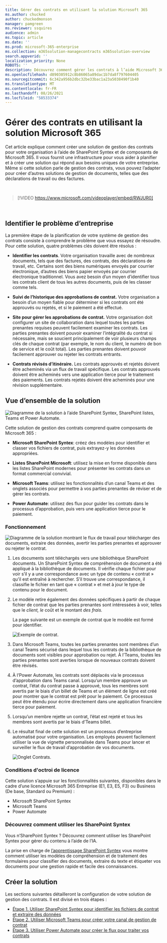 ```yaml
---
title: Gérer des contrats en utilisant la solution Microsoft 365
ms.author: chucked
author: chuckedmonson
manager: pamgreen
ms.reviewer: ssquires
audience: admin
ms.topic: article
ms.date: ''
ms.prod: microsoft-365-enterprise
ms.collection: m365solution-managecontracts m365solution-overview
search.appverid: ''
localization_priority: None
ROBOTS: ''
description: Découvrez comment gérer les contrats à l’aide Microsoft 365 solution SharePoint Syntex, SharePoint listes, Microsoft Teams et Power Automate.
ms.openlocfilehash: d890305912c8b86065a89dac1b7da8f797604405
ms.sourcegitcommit: 6c342a956b2dbc32be33bac1a23a5038490f1b40
ms.translationtype: MT
ms.contentlocale: fr-FR
ms.lasthandoff: 08/26/2021
ms.locfileid: "58533374"
---
```

# <a name="manage-contracts-using-a-microsoft-365-solution"></a>Gérer des contrats en utilisant la solution Microsoft 365

Cet article explique comment créer une solution de gestion des contrats pour votre organisation à l’aide de SharePoint Syntex et de composants de Microsoft 365. Il vous fournit une infrastructure pour vous aider à planifier et à créer une solution qui répond aux besoins uniques de votre entreprise. Même si cette solution parle de gestion des contrats, vous pouvez l’adapter pour créer d’autres solutions de gestion de documents, telles que des déclarations de travail ou des factures.

</br>

> [!VIDEO https://www.microsoft.com/videoplayer/embed/RWJUR0]

</br>

## <a name="identify-the-business-problem"></a>Identifier le problème d’entreprise

La première étape de la planification de votre système de gestion des contrats consiste à comprendre le problème que vous essayez de résoudre. Pour cette solution, quatre problèmes clés doivent être résolus :

- **Identifier les contrats**. Votre organisation travaille avec de nombreux documents, tels que des factures, des contrats, des déclarations de travail, etc.  Certains sont des biens numériques envoyés par courrier électronique, d’autres des biens papier envoyés par courrier électronique traditionnel. Vous avez besoin d’un moyen d’identifier tous les contrats client de tous les autres documents, puis de les classer comme tels.

- **Suivi de l’historique des approbations de contrat.** Votre organisation a besoin d’un moyen fiable pour déterminer si les contrats ont été approuvés ou rejetés, et si le paiement a été effectué. 

- **Site pour gérer les approbations de contrat.** Votre organisation doit configurer un site de collaboration dans lequel toutes les parties prenantes requises peuvent facilement examiner les contrats. Les parties prenantes doivent pouvoir examiner l’intégralité du contrat si nécessaire, mais se soucient principalement de voir plusieurs champs clés de chaque contrat (par exemple, le nom du client, le numéro de bon de service et le coût total). Les parties prenantes doivent pouvoir facilement approuver ou rejeter les contrats entrants.

- **Contrats révisés d’itinéraire.** Les contrats approuvés et rejetés doivent être acheminés via un flux de travail spécifique. Les contrats approuvés doivent être acheminés vers une application tierce pour le traitement des paiements. Les contrats rejetés doivent être acheminés pour une révision supplémentaire.

## <a name="overview-of-the-solution"></a>Vue d’ensemble de la solution

  ![Diagramme de la solution à l’aide SharePoint Syntex, SharePoint listes, Teams et Power Automate.](../media/content-understanding/syntex-solution-manage-contracts-setup-steps.png)

Cette solution de gestion des contrats comprend quatre composants de Microsoft 365 :

- **Microsoft SharePoint Syntex**: créez des modèles pour identifier et classer vos fichiers de contrat, puis extrayez-y les données appropriées.

- **Listes SharePoint Microsoft**: utilisez la mise en forme disponible dans les listes SharePoint modernes pour présenter les contrats dans un format commercial convivial.

- **Microsoft Teams**: utilisez les fonctionnalités d’un canal Teams et des onglets associés pour permettre à vos parties prenantes de réviser et de gérer les contrats.

- **Power Automate**: utilisez des flux pour guider les contrats dans le processus d’approbation, puis vers une application tierce pour le paiement.

### <a name="how-it-all-works"></a>Fonctionnement

  ![Diagramme de la solution montrant le flux de travail pour télécharger des documents, extraire des données, avertir les parties prenantes et approuver ou rejeter le contrat.](../media/content-understanding/syntex-solution-manage-contracts-overview.png)

1. Les documents sont téléchargés vers une bibliothèque SharePoint documents. Un SharePoint Syntex de compréhension de document a été appliqué à la bibliothèque de documents. Il vérifie chaque fichier pour voir s’il y a une correspondance avec un type de contenu « contrat » qu’il est entraîné à rechercher. S’il trouve une correspondance, il classifie le fichier en tant que « contrat » et met à jour le type de contenu pour le document.

2. Le modèle retire également des données spécifiques à partir de chaque fichier de contrat que les parties prenantes sont intéressées à voir, telles que le *client,* *le* coût et le montant *des frais.*

    La page suivante est un exemple de contrat que le modèle est formé pour identifier.

      ![Exemple de contrat.](../media/content-understanding/contract.png)

3. Dans Microsoft Teams, toutes les parties prenantes sont membres d’un canal Teams sécurisé dans lequel tous les contrats de la bibliothèque de documents sont visibles pour approbation ou rejet. À l’Teams, toutes les parties prenantes sont averties lorsque de nouveaux contrats doivent être révisés.

4. À l’Power Automate, les contrats sont déplacés via le processus d’approbation dans Teams canal. Lorsqu’un membre approuve un contrat, l’état du contrat passe à approuvé, tous les membres sont avertis par le biais d’un billet de Teams et un élément de ligne est créé pour montrer que le contrat est prêt pour le paiement. Ce processus peut être étendu pour écrire directement dans une application financière tierce pour paiement.

5. Lorsqu’un membre rejette un contrat, l’état est rejeté et tous les membres sont avertis par le biais d’Teams billet.

6. Le résultat final de cette solution est un processus d’entreprise automatisé pour votre organisation. Les employés peuvent facilement utiliser la vue de vignette personnalisée dans Teams pour lancer et surveiller le flux de travail d’approbation de vos documents. 

     ![Onglet Contrats.](../media/content-understanding/tile-view.png)

### <a name="licensing-requirements"></a>Conditions d'octroi de licence

Cette solution s’appuie sur les fonctionnalités suivantes, disponibles dans le cadre d’une licence Microsoft 365 Entreprise (E1, E3, E5, F3) ou Business (De base, Standard ou Premium) :

- Microsoft SharePoint Syntex
- Microsoft Teams
- Power Automate

### <a name="learn-how-to-use-sharepoint-syntex"></a>Découvrez comment utiliser les SharePoint Syntex

Vous n’SharePoint Syntex ? Découvrez comment utiliser les SharePoint Syntex pour gérer du contenu à l’aide de l’IA.

La prise en charge de [l’apprentissage SharePoint Syntex](/learn/paths/syntex-get-started) vous montre comment utiliser les modèles de compréhension et de traitement des formulaires pour classifier des documents, extraire du texte et étiqueter vos documents pour une gestion rapide et facile des connaissances.

## <a name="create-the-solution"></a>Créer la solution

Les sections suivantes détailleront la configuration de votre solution de gestion des contrats. Il est divisé en trois étapes :

- [Étape 1. Utiliser SharePoint Syntex pour identifier les fichiers de contrat et extraire des données](solution-manage-contracts-step1.md)
- [Étape 2. Utiliser Microsoft Teams pour créer votre canal de gestion de contrat](solution-manage-contracts-step2.md)
- [Étape 3. Utiliser Power Automate pour créer le flux pour traiter vos contrats](solution-manage-contracts-step3.md)
